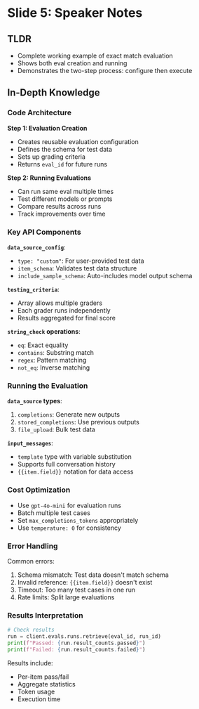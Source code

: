 # Slide 5: Speaker Notes

## TLDR
- Complete working example of exact match evaluation
- Shows both eval creation and running
- Demonstrates the two-step process: configure then execute

## In-Depth Knowledge

### Code Architecture

**Step 1: Evaluation Creation**
- Creates reusable evaluation configuration
- Defines the schema for test data
- Sets up grading criteria
- Returns `eval_id` for future runs

**Step 2: Running Evaluations**
- Can run same eval multiple times
- Test different models or prompts
- Compare results across runs
- Track improvements over time

### Key API Components

**`data_source_config`**:
- `type: "custom"`: For user-provided test data
- `item_schema`: Validates test data structure
- `include_sample_schema`: Auto-includes model output schema

**`testing_criteria`**:
- Array allows multiple graders
- Each grader runs independently
- Results aggregated for final score

**`string_check` operations**:
- `eq`: Exact equality
- `contains`: Substring match
- `regex`: Pattern matching
- `not_eq`: Inverse matching

### Running the Evaluation

**`data_source` types**:
1. `completions`: Generate new outputs
2. `stored_completions`: Use previous outputs
3. `file_upload`: Bulk test data

**`input_messages`**:
- `template` type with variable substitution
- Supports full conversation history
- `{{item.field}}` notation for data access

### Cost Optimization

- Use `gpt-4o-mini` for evaluation runs
- Batch multiple test cases
- Set `max_completions_tokens` appropriately
- Use `temperature: 0` for consistency

### Error Handling

Common errors:
1. Schema mismatch: Test data doesn't match schema
2. Invalid reference: `{{item.field}}` doesn't exist
3. Timeout: Too many test cases in one run
4. Rate limits: Split large evaluations

### Results Interpretation

```python
# Check results
run = client.evals.runs.retrieve(eval_id, run_id)
print(f"Passed: {run.result_counts.passed}")
print(f"Failed: {run.result_counts.failed}")
```

Results include:
- Per-item pass/fail
- Aggregate statistics
- Token usage
- Execution time